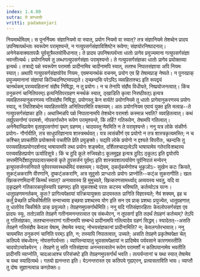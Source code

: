 ```yaml
---
index: 1.4.80
sutra: ते प्राग्धातोः
vritti: padamanjari
---
```


 नियमार्थमिदम्। स पुनर्नियमः संज्ञानियमो वा स्यात्, प्रयोग नियमो वा स्यात्? तत्र संज्ञानियमे तेशब्देन प्रादय उपनिषत्पर्थन्ताः स्वरूपेण परामृश्यन्ते, न गत्युपसर्गसंज्ञाविशिष्टेन रूपेणा; संज्ञयोरनिष्पादनात्। अनेनेकवाक्यतापन्नैः पूर्वसूत्रैस्तयोर्विधानात्। ते प्रादय उपनिषत्पर्यन्ता धातोः प्रागेव प्रयुज्यमाना गत्युपसर्गसंज्ञा भवन्तीत्यर्थः। प्रयोगनियमे तु लब्धगत्युपसर्गसंज्ञाः परामृश्यन्ते। ते गत्युपसर्गसंज्ञका धातोः प्रागेव प्रयोक्तव्या इत्यर्थः। तत्राद्ये पक्षे स्वरूपेण परामर्शः प्रादीनामिव चादीनामपि स्यात्, ततश्च निपातसंज्ञाया अपि नियमः स्यात्। अथापि गत्युपसर्गसंज्ञयोरेव नियमः, एवमप्यनर्थकं वचनम्, प्रयोग एव हि तेषामप्राङ् नेष्यते। न पुनरप्राक् प्रयुज्यमानानां संज्ञायां किञ्चिदनिष्टमापद्यते। ठ्च्छन्दसि परेऽपिऽ व्यवहिताश्चऽ इति रूपद्वयं चानर्थकम्,परव्यवहितानां संज्ञैव निषिद्धा, न तु प्रयोगः। न च तेनापि संज्ञैव विधीयते, निष्प्रयोजनत्वात्। किंच ठनुकरणं चानितिपरम्ऽ इत्यनितिपरग्रहण मनर्थकं स्यात्, ठ्खाडिति कृत्वा निरष्ठीवत्ऽ इत्यत्र व्यवहितस्यानुकरणस्य गतिसंज्ञैव निषिद्धा, प्रयोगस्तु केन वार्यते! प्रयोगनियमे तु धातोः प्रागेवानुकरणस्य प्रयोगः स्याद्, न त्वितिशब्देन व्यवहितस्येति अनितिपरमिति वक्तव्यम्। अतः प्रयोगनियम एवायं युक्त इति मत्वाह--ते गत्युपसर्गसंज्ञका इति। अथास्मिन्नपि पक्षे निपातानामपि तेशब्देन परामर्शः कस्मान्न भवति? व्यवहितत्वात्। कथं तर्ह्युपसर्गाणां परामर्शः, नोपसर्गास्तेन रूपेण परामृश्यन्ते, किं तर्हि? गतिरूपेण, तेषामपि गतित्वात्। अनेनैवाभिप्रायेण वृतावुपसर्गाणां पृथग् ग्रहणम्। चादयस्तु नैवमिति न ते परामृश्यन्ते। ननु यत्र लोके संकीर्णः प्रयोगः- गौर्गावीति, तत्र साधुपरिज्ञानाय शास्त्रमर्थवत्। यत्र त्वसंकीर्ण एव प्रयोगो न तत्र शास्त्रकृत्यमस्ति; न च कश्चित् प्रपचतीति प्रयोक्तव्ये पचतीति प्रेति प्रयुङ्क्ते। यद्यपि लोके प्रयोगो न द्दश्यते विपरीतः, च्छन्दसि तु परव्यवहितप्रयोगदर्शनाद् भाषायामपि तथा प्रयोगः शङ्क्येत, दर्शितश्चाद्यत्वेऽपि भाषायामेव गतेराविःशब्दस्य परव्यवहितप्रयोग ऊर्यादिसूत्रे। किं च ठुदि कूले रुजिवहोःऽ कूलमुद्वह इत्यत्र ठुदिऽ ठ्कूलऽ इति द्वयोरपि सप्तमीनिर्देशादुपपदत्वात्समासे कृते ठुपसर्जनं पूर्वम्ऽ इति शास्त्रवशात्पर्यायेण पूर्वनिपातं मन्येरन् इत्युपसर्जनसंनिपाते पूर्वपरव्यवस्थार्थमिदं वक्तव्यम्। यद्येवम्, ठ्कर्तृकर्मणोश्च भूकृञोऽः- सुखेन कटः क्रियते, सुकट्ंअकराणि वीरणानि, दुष्कट्ंअकराणि, अत्र सुदुसोः प्राग्धातोः प्रयोगः प्राप्नोति--कट्ंअ सुकराणीति। खलः खित्करणमिदानीं किमर्थं स्यात्? अनव्ययस्य हि मुमुच्यते, खित्करणसामर्थ्याद् अव्ययस्य भवतु, यदि वा ठ्कृद्रहणे गतिकारकपूर्वस्यापि ग्रहणम्ऽ इति सुकरशब्दे परतः कटस्य भविष्यति, कर्तव्योऽत्र यत्नः। धातुग्रहणमनर्तकम्, कुतः? प्रागित्यपेक्षायां यत्क्रियायुक्ताः प्रादयस्ततः प्रागिति विज्ञास्यते; नैवं शक्यम्, इह च कर्तुं प्रेच्छति प्रचिकीर्षतीति सन्वाच्यया इच्छया प्रशब्दस्य योग इति सन एव प्राक् प्रशब्दः प्रयुज्येत, धातुग्रहणात् तु धातोरेव चिकीर्षतेः प्राक् प्रयुज्यते। तेग्रहणमुपसर्गार्थमिति। ननु यदि गतिसंज्ञारहिताः केवलोपसर्गसंज्ञा एव प्रादयः स्युः, ततोऽसति तेग्रहणे गतीनामनन्तरत्वात एव संबध्येरन्, न तूपसर्गा इति तदर्थं तेग्रहणं कर्तव्यम्? तेऽपि तु गतिसंज्ञकाः, ततश्चानन्तराणां गतीनामपि सम्बन्धे प्रादीनामपि गतित्वादेव ग्रहणं सिद्धम्। स्यादेतत्--असति तेग्रहणे गतिसंज्ञैव केवला येषाम्, तेषामेव स्याद्; नोभयसंज्ञकानां प्रादीनामिति? न; केवलगतेरभावात्। ननु चायमस्ति ठनुकरणं चानिति परम्ऽ इति, न; तस्यापि निपातत्वात्, उच्यते; असति तेग्रहणे प्रकृतेष्वपेक्षा चेत् कतिपये संबध्येरन्; नोपसर्गपर्यन्ताः। व्याप्तिन्यायातु भूयसामपेक्षायां न प्रादिष्वेव पर्यवसाने कारणमस्तीति चादयोऽप्यपेक्ष्येरन् । तेग्रहणे तु सति गतिसंज्ञाया अनन्तरत्वातेन रूपेण परामर्शो न कतिपयानामेव भवतीति प्रादीनपि व्याप्नोति, चादआआश्च परिसंचष्टे इति तेग्रहणमुपसर्गार्थं भवति। तत्पर्यन्तानां च यथा स्यात् तेषामेव च यथा स्यादित्यर्थः। गतयो ह्यनन्तरा इति। येऽनन्तरास्त एव कतिपये गृह्यएरन्, प्रत्यासताविति भावः। व्याप्तौ तु दोषः सुज्ञानत्वान्न कण्ठोक्तः॥